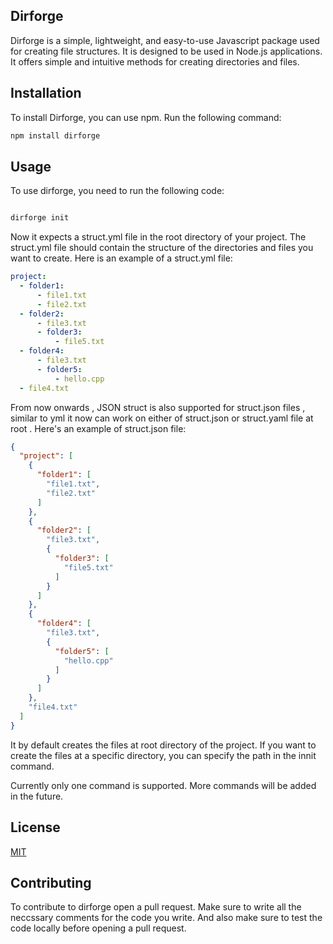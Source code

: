 ## Dirforge

Dirforge is a simple, lightweight, and easy-to-use Javascript package used for creating file structures. It is designed to be used in Node.js applications. It offers simple and intuitive methods for creating directories and files.

## Installation

To install Dirforge, you can use npm. Run the following command:

```bash
npm install dirforge
```

## Usage

To use dirforge, you need to run the following code:

```bash

dirforge init

```

Now it expects a struct.yml file in the root directory of your project. The struct.yml file should contain the structure of the directories and files you want to create. Here is an example of a struct.yml file:

```yml
project:
  - folder1:
      - file1.txt
      - file2.txt
  - folder2:
      - file3.txt
      - folder3:
          - file5.txt
  - folder4:
      - file3.txt
      - folder5:
          - hello.cpp
  - file4.txt
```

From now onwards , JSON struct is also supported for struct.json files , similar to yml it now can work on either of 
struct.json or struct.yaml file at root . Here's an example of struct.json file:

```json
{
  "project": [
    {
      "folder1": [
        "file1.txt",
        "file2.txt"
      ]
    },
    {
      "folder2": [
        "file3.txt",
        {
          "folder3": [
            "file5.txt"
          ]
        }
      ]
    },
    {
      "folder4": [
        "file3.txt",
        {
          "folder5": [
            "hello.cpp"
          ]
        }
      ]
    },
    "file4.txt"
  ]
}
```




It by default creates the files at root directory of the project. If you want to create the files at a specific directory, you can specify the path in the innit command.

Currently only one command is supported. More commands will be added in the future.

## License

[MIT](https://choosealicense.com/licenses/mit/)

## Contributing

To contribute to dirforge open a pull request. Make sure to write all the neccssary comments for the code you write. And also make sure to test the code locally before opening a pull request.

